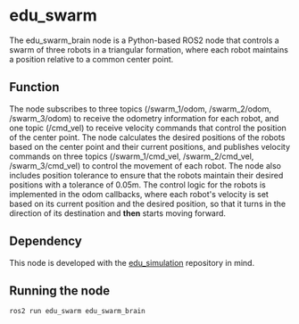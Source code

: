 # edu_swarm

The edu_swarm_brain node is a Python-based ROS2 node that controls a swarm of three robots in a triangular formation, where each robot maintains a position relative to a common center point. 

## Function

The node subscribes to three topics (/swarm_1/odom, /swarm_2/odom, /swarm_3/odom) to receive the odometry information for each robot, and one topic (/cmd_vel) to receive velocity commands that control the position of the center point. The node calculates the desired positions of the robots based on the center point and their current positions, and publishes velocity commands on three topics (/swarm_1/cmd_vel, /swarm_2/cmd_vel, /swarm_3/cmd_vel) to control the movement of each robot. The node also includes position tolerance to ensure that the robots maintain their desired positions with a tolerance of 0.05m. The control logic for the robots is implemented in the odom callbacks, where each robot's velocity is set based on its current position and the desired position, so that it turns in the direction of its destination and **then** starts moving forward.

## Dependency

This node is developed with the [edu_simulation](https://github.com/EduArt-Robotik/edu_simulation) repository in mind.

## Running the node

```console
ros2 run edu_swarm edu_swarm_brain
```
